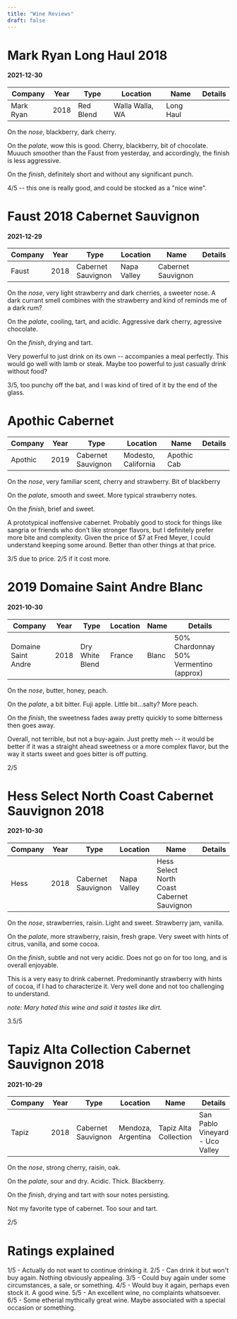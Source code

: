 ```yaml
---
title: "Wine Reviews"
draft: false
---
```


# Mark Ryan Long Haul 2018
#### 2021-12-30
| Company | Year | Type               | Location           | Name                  | Details                         |
|---------|------|--------------------|--------------------|-----------------------|---------------------------------|
|Mark Ryan| 2018 | Red Blend          | Walla Walla, WA    | Long Haul             | |

On the _nose_, blackberry, dark cherry.

On the _palate_, wow this is good. Cherry, blackberry, bit of chocolate. Muuuch smoother than the Faust from yesterday, and accordingly, the finish is less aggressive.

On the _finish_, definitely short and without any significant punch. 

4/5 -- this one is really good, and could be stocked as a "nice wine".

# Faust 2018 Cabernet Sauvignon
#### 2021-12-29
| Company | Year | Type               | Location           | Name                  | Details                         |
|---------|------|--------------------|--------------------|-----------------------|---------------------------------|
| Faust   | 2018 | Cabernet Sauvignon | Napa Valley        | Cabernet Sauvignon    | |

On the _nose_, very light strawberry and dark cherries, a sweeter nose. A dark currant smell combines with the strawberry and kind of reminds me of a dark rum?

On the _palate_, cooling, tart, and acidic. Aggressive dark cherry, agressive chocolate.

On the _finish_, drying and tart. 

Very powerful to just drink on its own -- accompanies a meal perfectly. This would go well with lamb or steak. Maybe too powerful to just casually drink without food?

3/5, too punchy off the bat, and I was kind of tired of it by the end of the glass.


# Apothic Cabernet
| Company | Year | Type               | Location           | Name                  | Details                         |
|---------|------|--------------------|--------------------|-----------------------|---------------------------------|
| Apothic | 2019 | Cabernet Sauvignon | Modesto, California| Apothic Cab           | |

On the _nose_, very familiar scent, cherry and strawberry. Bit of blackberry

On the _palate_, smooth and sweet. More typical strawberry notes.

On the _finish_, brief and sweet.

A prototypical inoffensive cabernet. Probably good to stock for things like sangria or friends who don't like stronger flavors,
but I definitely prefer more bite and complexity. Given the price of $7 at Fred Meyer, I could understand keeping some around.
Better than other things at that price.

3/5 due to price. 2/5 if it cost more.

# 2019 Domaine Saint Andre Blanc
#### 2021-10-30
| Company             | Year | Type             | Location           | Name   | Details                         |
|---------------------|------|------------------|--------------------|--------|---------------------------------|
| Domaine Saint Andre | 2018 | Dry White Blend  | France             | Blanc  | 50% Chardonnay 50% Vermentino (approx)

On the _nose_, butter, honey, peach. 

On the _palate_, a bit bitter. Fuji apple. Little bit...salty? More peach. 

On the _finish_, the sweetness fades away pretty quickly to some bitterness then goes away.

Overall, not terrible, but not a buy-again. Just pretty meh -- it would be better if it was a straight ahead sweetness
or a more complex flavor, but the way it starts sweet and goes bitter is off putting.

2/5
# Hess Select North Coast Cabernet Sauvignon 2018
#### 2021-10-30
| Company | Year | Type               | Location           | Name                  | Details                         |
|---------|------|--------------------|--------------------|-----------------------|---------------------------------|
| Hess    | 2018 | Cabernet Sauvignon | Napa Valley        | Hess Select North Coast Cabernet Sauvignon | |

On the _nose_, strawberries, raisin. Light and sweet. Strawberry jam, vanilla.

On the _palate_, more strawberry, raisin, fresh grape. Very sweet with hints of citrus, vanilla, and some cocoa. 

On the _finish_, subtle and not very acidic. Does not go on for too long, and is overall enjoyable.

This is a very easy to drink cabernet. Predominantly strawberry with hints of cocoa, if I had to characterize it. Very 
well done and not too challenging to understand.

_note: Mary hated this wine and said it tastes like dirt._

3.5/5

# Tapiz Alta Collection Cabernet Sauvignon 2018
#### 2021-10-29
| Company | Year | Type               | Location           | Name                  | Details                         |
|---------|------|--------------------|--------------------|-----------------------|---------------------------------|
| Tapiz   | 2018 | Cabernet Sauvignon | Mendoza, Argentina | Tapiz Alta Collection | San Pablo Vineyard - Uco Valley |

On the _nose_, strong cherry, raisin, oak.

On the _palate_, sour and dry. Acidic. Thick. Blackberry.

On the _finish_, drying and tart with sour notes persisting.

Not my favorite type of cabernet. Too sour and tart. 

2/5


# Ratings explained
1/5 - Actually do not want to continue drinking it.
2/5 - Can drink it but won't buy again. Nothing obviously appealing.
3/5 - Could buy again under some circumstances, a sale, or something.
4/5 - Would buy it again, perhaps even stock it. A good wine.
5/5 - An excellent wine, no complaints whatsoever.
6/5 - Some etherial mythically great wine. Maybe associated with a special occasion or something.
